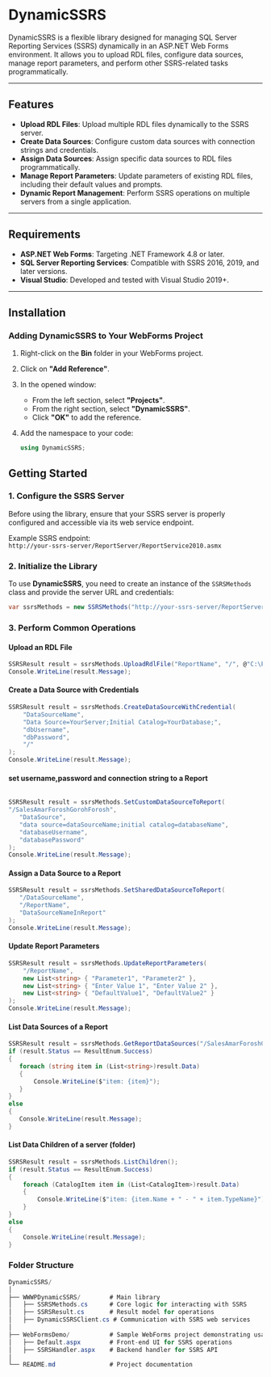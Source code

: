 # DynamicSSRS

DynamicSSRS is a flexible library designed for managing SQL Server Reporting Services (SSRS) dynamically in an ASP.NET Web Forms environment. It allows you to upload RDL files, configure data sources, manage report parameters, and perform other SSRS-related tasks programmatically.

---

## Features

- **Upload RDL Files**: Upload multiple RDL files dynamically to the SSRS server.
- **Create Data Sources**: Configure custom data sources with connection strings and credentials.
- **Assign Data Sources**: Assign specific data sources to RDL files programmatically.
- **Manage Report Parameters**: Update parameters of existing RDL files, including their default values and prompts.
- **Dynamic Report Management**: Perform SSRS operations on multiple servers from a single application.

---

## Requirements

- **ASP.NET Web Forms**: Targeting .NET Framework 4.8 or later.
- **SQL Server Reporting Services**: Compatible with SSRS 2016, 2019, and later versions.
- **Visual Studio**: Developed and tested with Visual Studio 2019+.

---

## Installation

### Adding **DynamicSSRS** to Your WebForms Project

1. Right-click on the **Bin** folder in your WebForms project.
2. Click on **"Add Reference"**.
3. In the opened window:
   - From the left section, select **"Projects"**.
   - From the right section, select **"DynamicSSRS"**.
   - Click **"OK"** to add the reference.

4. Add the namespace to your code:
   ```csharp
   using DynamicSSRS;
   
## Getting Started

### 1. Configure the SSRS Server

Before using the library, ensure that your SSRS server is properly configured and accessible via its web service endpoint.

Example SSRS endpoint:  
`http://your-ssrs-server/ReportServer/ReportService2010.asmx`

### 2. Initialize the Library

To use **DynamicSSRS**, you need to create an instance of the `SSRSMethods` class and provide the server URL and credentials:

```csharp
var ssrsMethods = new SSRSMethods("http://your-ssrs-server/ReportServer", "your-username", "your-password", "");
```

### 3. Perform Common Operations

#### Upload an RDL File
```csharp
SSRSResult result = ssrsMethods.UploadRdlFile("ReportName", "/", @"C:\Path\To\YourReport.rdl");
Console.WriteLine(result.Message);
```

#### Create a Data Source with Credentials
```csharp
SSRSResult result = ssrsMethods.CreateDataSourceWithCredential(
    "DataSourceName",
    "Data Source=YourServer;Initial Catalog=YourDatabase;",
    "dbUsername",
    "dbPassword",
    "/"
);
Console.WriteLine(result.Message);
```

#### set username,password and connection string to a Report
```csharp

SSRSResult result = ssrsMethods.SetCustomDataSourceToReport(
"/SalesAmarForoshGorohForosh",
   "DataSource",
   "data source=dataSourceName;initial catalog=databaseName",
   "databaseUsername",
   "databasePassword"
);
Console.WriteLine(result.Message);
```


#### Assign a Data Source to a Report
```csharp
SSRSResult result = ssrsMethods.SetSharedDataSourceToReport(
   "/DataSourceName",
   "/ReportName",
   "DataSourceNameInReport"
);
Console.WriteLine(result.Message);
```

#### Update Report Parameters
```csharp
SSRSResult result = ssrsMethods.UpdateReportParameters(
    "/ReportName",
    new List<string> { "Parameter1", "Parameter2" },
    new List<string> { "Enter Value 1", "Enter Value 2" },
    new List<string> { "DefaultValue1", "DefaultValue2" }
);
Console.WriteLine(result.Message);
```

#### List Data Sources of a Report
```csharp
SSRSResult result = ssrsMethods.GetReportDataSources("/SalesAmarForoshGorohForosh");
if (result.Status == ResultEnum.Success)
{
   foreach (string item in (List<string>)result.Data)
   {
       Console.WriteLine($"item: {item}");
   }
}
else
{
   Console.WriteLine(result.Message);
}
```

#### List Data Children of a server (folder)
```csharp
SSRSResult result = ssrsMethods.ListChildren();
if (result.Status == ResultEnum.Success)
{
	foreach (CatalogItem item in (List<CatalogItem>)result.Data)
	{
		Console.WriteLine($"item: {item.Name + " - " + item.TypeName}");
	}
}
else
{
	Console.WriteLine(result.Message);
}
```

### Folder Structure
```csharp
DynamicSSRS/
│
├── WWWPDynamicSSRS/        # Main library
│   ├── SSRSMethods.cs      # Core logic for interacting with SSRS
│   ├── SSRSResult.cs       # Result model for operations
│   ├── DynamicSSRSClient.cs # Communication with SSRS web services
│
├── WebFormsDemo/           # Sample WebForms project demonstrating usage
│   ├── Default.aspx        # Front-end UI for SSRS operations
│   ├── SSRSHandler.aspx    # Backend handler for SSRS API
│
└── README.md               # Project documentation
